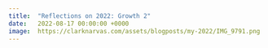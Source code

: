 ```yaml
---
title:  "Reflections on 2022: Growth 2"
date:   2022-08-17 00:00:00 +0000
image:  https://clarknarvas.com/assets/blogposts/my-2022/IMG_9791.png
---
```

